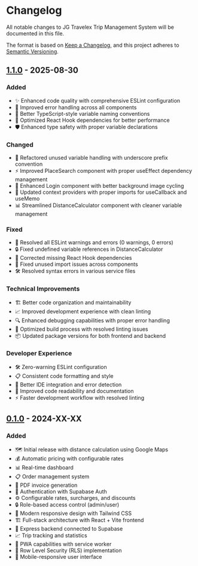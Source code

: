 # Changelog

All notable changes to JG Travelex Trip Management System will be documented in this file.

The format is based on [Keep a Changelog](https://keepachangelog.com/en/1.0.0/),
and this project adheres to [Semantic Versioning](https://semver.org/spec/v2.0.0.html).

## [1.1.0] - 2025-08-30

### Added
- ✨ Enhanced code quality with comprehensive ESLint configuration
- 🔧 Improved error handling across all components
- 📝 Better TypeScript-style variable naming conventions
- 🎯 Optimized React Hook dependencies for better performance
- 🛡️ Enhanced type safety with proper variable declarations

### Changed
- 🔄 Refactored unused variable handling with underscore prefix convention
- ⚡ Improved PlaceSearch component with proper useEffect dependency management
- 🎨 Enhanced Login component with better background image cycling
- 🔧 Updated context providers with proper imports for useCallback and useMemo
- 📊 Streamlined DistanceCalculator component with cleaner variable management

### Fixed
- 🐛 Resolved all ESLint warnings and errors (0 warnings, 0 errors)
- 🔒 Fixed undefined variable references in DistanceCalculator
- 📱 Corrected missing React Hook dependencies
- 🎯 Fixed unused import issues across components
- 🛠️ Resolved syntax errors in various service files

### Technical Improvements
- 🏗️ Better code organization and maintainability
- 📈 Improved development experience with clean linting
- 🔍 Enhanced debugging capabilities with proper error handling
- 🚀 Optimized build process with resolved linting issues
- 📦 Updated package versions for both frontend and backend

### Developer Experience
- 🛠️ Zero-warning ESLint configuration
- 📋 Consistent code formatting and style
- 🔧 Better IDE integration and error detection
- 📝 Improved code readability and documentation
- ⚡ Faster development workflow with resolved linting

## [0.1.0] - 2024-XX-XX

### Added
- 🗺️ Initial release with distance calculation using Google Maps
- 💰 Automatic pricing with configurable rates
- 📊 Real-time dashboard
- 📋 Order management system
- 📄 PDF invoice generation
- 👤 Authentication with Supabase Auth
- ⚙️ Configurable rates, surcharges, and discounts
- 🔒 Role-based access control (admin/user)
- 📱 Modern responsive design with Tailwind CSS
- 🏗️ Full-stack architecture with React + Vite frontend
- 🔧 Express backend connected to Supabase
- 📈 Trip tracking and statistics
- 🎯 PWA capabilities with service worker
- 🔐 Row Level Security (RLS) implementation
- 📱 Mobile-responsive user interface

[1.1.0]: https://github.com/yourorg/jg-travelex/compare/v0.1.0...v1.1.0
[0.1.0]: https://github.com/yourorg/jg-travelex/releases/tag/v0.1.0
